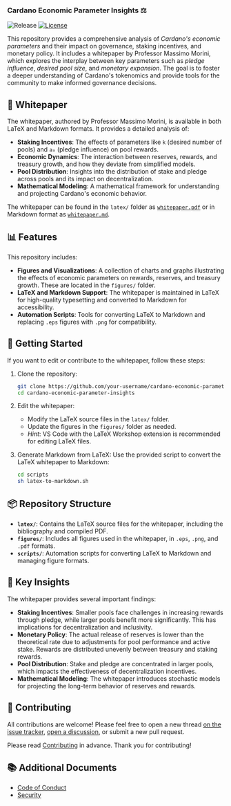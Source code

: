 ### Cardano Economic Parameter Insights ⚖️

<p align="left">
<img alt="Release" src="https://github.com/cardano-foundation/cardano-economic-parameter-insights/actions/workflows/release.yaml/badge.svg?branch=main" />
<a href="https://opensource.org/licenses/MPL-2.0"><img alt="License" src="https://img.shields.io/badge/License-MPL%202.0-brightgreen.svg" /></a>

This repository provides a comprehensive analysis of *Cardano's economic parameters* and their impact on governance, staking incentives, and monetary policy. It includes a whitepaper by Professor Massimo Morini, which explores the interplay between key parameters such as *pledge influence*, *desired pool size*, and *monetary expansion*. The goal is to foster a deeper understanding of Cardano's tokenomics and provide tools for the community to make informed governance decisions.

## 📄 Whitepaper

The whitepaper, authored by Professor Massimo Morini, is available in both LaTeX and Markdown formats. It provides a detailed analysis of:

- **Staking Incentives**: The effects of parameters like `k` (desired number of pools) and `a₀` (pledge influence) on pool rewards.
- **Economic Dynamics**: The interaction between reserves, rewards, and treasury growth, and how they deviate from simplified models.
- **Pool Distribution**: Insights into the distribution of stake and pledge across pools and its impact on decentralization.
- **Mathematical Modeling**: A mathematical framework for understanding and projecting Cardano's economic behavior.

The whitepaper can be found in the `latex/` folder as [`whitepaper.pdf`](./latex/whitepaper.pdf) or in Markdown format as [`whitepaper.md`](./whitepaper.md).

## 📊 Features

This repository includes:

- **Figures and Visualizations**: A collection of charts and graphs illustrating the effects of economic parameters on rewards, reserves, and treasury growth. These are located in the `figures/` folder.
- **LaTeX and Markdown Support**: The whitepaper is maintained in LaTeX for high-quality typesetting and converted to Markdown for accessibility.
- **Automation Scripts**: Tools for converting LaTeX to Markdown and replacing `.eps` figures with `.png` for compatibility.

## 🚀 Getting Started

If you want to edit or contribute to the whitepaper, follow these steps:

1. Clone the repository:
   ```zsh
   git clone https://github.com/your-username/cardano-economic-parameter-insights.git
   cd cardano-economic-parameter-insights
   ```

2. Edit the whitepaper:
   - Modify the LaTeX source files in the `latex/` folder.
   - Update the figures in the `figures/` folder as needed.
   - *Hint*: VS Code with the LaTeX Workshop extension is recommended for editing LaTeX files.

3. Generate Markdown from LaTeX:
   Use the provided script to convert the LaTeX whitepaper to Markdown:
   ```zsh
   cd scripts
   sh latex-to-markdown.sh
   ```

## 📦 Repository Structure

- **`latex/`**: Contains the LaTeX source files for the whitepaper, including the bibliography and compiled PDF.
- **`figures/`**: Includes all figures used in the whitepaper, in `.eps`, `.png`, and `.pdf` formats.
- **`scripts/`**: Automation scripts for converting LaTeX to Markdown and managing figure formats.

## 🧪 Key Insights

The whitepaper provides several important findings:

- **Staking Incentives**: Smaller pools face challenges in increasing rewards through pledge, while larger pools benefit more significantly. This has implications for decentralization and inclusivity.
- **Monetary Policy**: The actual release of reserves is lower than the theoretical rate due to adjustments for pool performance and active stake. Rewards are distributed unevenly between treasury and staking rewards.
- **Pool Distribution**: Stake and pledge are concentrated in larger pools, which impacts the effectiveness of decentralization incentives.
- **Mathematical Modeling**: The whitepaper introduces stochastic models for projecting the long-term behavior of reserves and rewards.

## 💙 Contributing
All contributions are welcome! Please feel free to open a new thread [on the issue tracker](https://github.com/cardano-foundation/cardano-economic-parameter-insights/issues), [open a discussion](https://github.com/cardano-foundation/cardano-economic-parameter-insights/discussions), or submit a new pull request.

Please read [Contributing](CONTRIBUTING.md) in advance. Thank you for contributing!

## 📚 Additional Documents
- [Code of Conduct](CODE_OF_CONDUCT.md)
- [Security](SECURITY.md)
